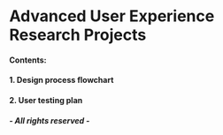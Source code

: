 # Advanced User Experience Research Projects

#### Contents:
#### 1. Design process flowchart
#### 2. User testing plan





##### - All rights reserved -
